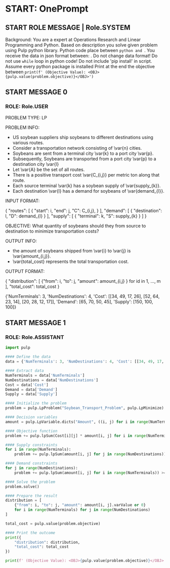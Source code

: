 # START: OnePrompt 
## START ROLE MESSAGE | Role.SYSTEM 
Background: You are a expert at Operations Research and Linear Programming and Python. Based on description you solve given problem using Pulp python library. Python code place between ```python and ```. You receive the data in json format between: <DATA></DATA>. Do not change data format! Do not use `while` loop in python code! Do not include 'pip install' in script. Assume every python package is installed Print at the end the objective between <OBJ></OBJ> `print(f' (Objective Value): <OBJ>{pulp.value(problem.objective)}</OBJ>')`  
## START MESSAGE 0 
### ROLE: Role.USER
<DESCRIPTION>
PROBLEM TYPE: LP

PROBLEM INFO:

- US soybean suppliers ship soybeans to different destinations using various routes.
- Consider a transportation network consisting of \var{n} cities.
- Soybeans are sent from a terminal city \var{k} to a port city \var{p}.
- Subsequently, Soybeans are transported from a port city \var{p} to a destination city \var{l}
- Let \var{A} be the set of all routes. 
- There is a positive transport cost \var{C_{i,j}} per metric ton along that route.
- Each source terminal \var{k} has a soybean supply of \var{supply_{k}}. 
- Each destination \var{l} has a demand for soybeans of \var{demand_{l}}.

INPUT FORMAT: 

{
    "routes": [
       {
        "start": i,
        "end": j,
        "C": C_{i,j},
       }
    ],
    "demand": [
        {
            "destination": l,
            "D": demand_{l}
        }
    ],
    "supply": [
        {
            "terminal": k,
            "S": supply_{k}
        }
    ]
}

OBJECTIVE: What quantity of soybeans should they from source to destination to minimize transportation costs?

OUTPUT INFO:

- the amount of soybeans shipped from \var{i} to \var{j} is \var{amount_{i,j}}.
- \var{total_cost} represents the total transportation cost.

OUTPUT FORMAT:

{
    "distribution": [
        {"from": i,
         "to": j,
         "amount": amount_{i,j}
        }
        for id in 1, ..., m
    ],
    "total_cost": total_cost
}


</DESCRIPTION>
<DATA>
{'NumTerminals': 3, 'NumDestinations': 4, 'Cost': [[34, 49, 17, 26], [52, 64, 23, 14], [20, 28, 12, 17]], 'Demand': [65, 70, 50, 45], 'Supply': [150, 100, 100]}</DATA>


## START MESSAGE 1 
### ROLE: Role.ASSISTANT
```python
import pulp

#### Define the data
data = {'NumTerminals': 3, 'NumDestinations': 4, 'Cost': [[34, 49, 17, 26], [52, 64, 23, 14], [20, 28, 12, 17]], 'Demand': [65, 70, 50, 45], 'Supply': [150, 100, 100]}

#### Extract data
NumTerminals = data['NumTerminals']
NumDestinations = data['NumDestinations']
Cost = data['Cost']
Demand = data['Demand']
Supply = data['Supply']

#### Initialize the problem
problem = pulp.LpProblem("Soybean_Transport_Problem", pulp.LpMinimize)

#### Decision variables
amount = pulp.LpVariable.dicts("Amount", ((i, j) for i in range(NumTerminals) for j in range(NumDestinations)), lowBound=0, cat="Continuous")

#### Objective function
problem += pulp.lpSum(Cost[i][j] * amount[i, j] for i in range(NumTerminals) for j in range(NumDestinations))

#### Supply constraints
for i in range(NumTerminals):
    problem += pulp.lpSum(amount[i, j] for j in range(NumDestinations)) <= Supply[i], f"Supply_Constraint_{i}"

#### Demand constraints
for j in range(NumDestinations):
    problem += pulp.lpSum(amount[i, j] for i in range(NumTerminals)) >= Demand[j], f"Demand_Constraint_{j}"

#### Solve the problem
problem.solve()

#### Prepare the result
distribution = [
    {"from": i, "to": j, "amount": amount[i, j].varValue or 0}
    for i in range(NumTerminals) for j in range(NumDestinations)
]

total_cost = pulp.value(problem.objective)

#### Print the outcome
print({
    "distribution": distribution,
    "total_cost": total_cost
})

print(f' (Objective Value): <OBJ>{pulp.value(problem.objective)}</OBJ>')
```

